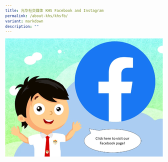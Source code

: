```yaml
---
title: 光华社交媒体 KHS Facebook and Instagram
permalink: /about-khs/khsfb/
variant: markdown
description: ""
---
```

[![](/images/Presentation1b.jpg)](https://www.facebook.com/profile.php?id=100064994620909)

